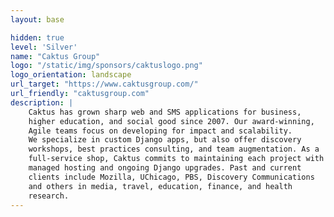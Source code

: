 ```yaml
---
layout: base

hidden: true
level: 'Silver'
name: "Caktus Group"
logo: "/static/img/sponsors/caktuslogo.png"
logo_orientation: landscape
url_target: "https://www.caktusgroup.com/"
url_friendly: "caktusgroup.com"
description: |
    Caktus has grown sharp web and SMS applications for business,
    higher education, and social good since 2007. Our award-winning,
    Agile teams focus on developing for impact and scalability.
    We specialize in custom Django apps, but also offer discovery
    workshops, best practices consulting, and team augmentation. As a
    full-service shop, Caktus commits to maintaining each project with
    managed hosting and ongoing Django upgrades. Past and current
    clients include Mozilla, UChicago, PBS, Discovery Communications
    and others in media, travel, education, finance, and health
    research.
---
```

